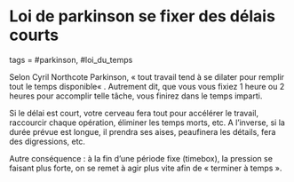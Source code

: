 # Loi de parkinson se fixer des délais courts
tags = #parkinson, #loi_du_temps

Selon Cyril Northcote Parkinson, « tout travail tend à se dilater pour remplir tout le temps disponible« . Autrement dit, que vous vous fixiez 1 heure ou 2 heures pour accomplir telle tâche, vous finirez dans le temps imparti.

Si le délai est court, votre cerveau fera tout pour accélérer le travail, raccourcir chaque opération, éliminer les temps morts, etc. A l’inverse, si la durée prévue est longue, il prendra ses aises, peaufinera les détails, fera des digressions, etc.

Autre conséquence : à la fin d’une période fixe (timebox), la pression se faisant plus forte, on se remet à agir plus vite afin de « terminer à temps ».

